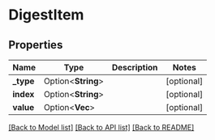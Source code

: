 # DigestItem

## Properties

Name | Type | Description | Notes
------------ | ------------- | ------------- | -------------
**_type** | Option<**String**> |  | [optional]
**index** | Option<**String**> |  | [optional]
**value** | Option<**Vec<String>**> |  | [optional]

[[Back to Model list]](../README.md#documentation-for-models) [[Back to API list]](../README.md#documentation-for-api-endpoints) [[Back to README]](../README.md)


